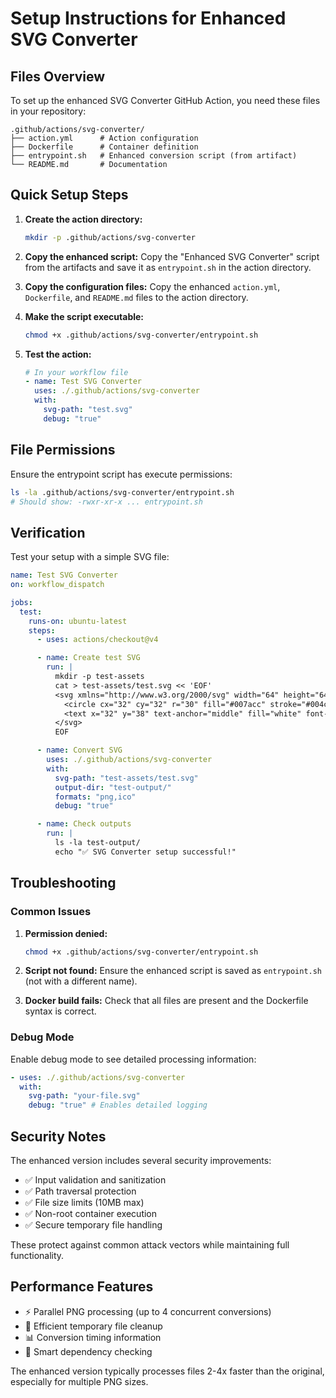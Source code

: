 # Setup Instructions for Enhanced SVG Converter

## Files Overview

To set up the enhanced SVG Converter GitHub Action, you need these files in your repository:

```tree
.github/actions/svg-converter/
├── action.yml      # Action configuration
├── Dockerfile      # Container definition
├── entrypoint.sh   # Enhanced conversion script (from artifact)
└── README.md       # Documentation
```

## Quick Setup Steps

1. **Create the action directory:**

   ```bash
   mkdir -p .github/actions/svg-converter
   ```

2. **Copy the enhanced script:**
   Copy the "Enhanced SVG Converter" script from the artifacts and save it as `entrypoint.sh` in the action directory.

3. **Copy the configuration files:**
   Copy the enhanced `action.yml`, `Dockerfile`, and `README.md` files to the action directory.

4. **Make the script executable:**

   ```bash
   chmod +x .github/actions/svg-converter/entrypoint.sh
   ```

5. **Test the action:**

   ```yaml
   # In your workflow file
   - name: Test SVG Converter
     uses: ./.github/actions/svg-converter
     with:
       svg-path: "test.svg"
       debug: "true"
   ```

## File Permissions

Ensure the entrypoint script has execute permissions:

```bash
ls -la .github/actions/svg-converter/entrypoint.sh
# Should show: -rwxr-xr-x ... entrypoint.sh
```

## Verification

Test your setup with a simple SVG file:

```yaml
name: Test SVG Converter
on: workflow_dispatch

jobs:
  test:
    runs-on: ubuntu-latest
    steps:
      - uses: actions/checkout@v4

      - name: Create test SVG
        run: |
          mkdir -p test-assets
          cat > test-assets/test.svg << 'EOF'
          <svg xmlns="http://www.w3.org/2000/svg" width="64" height="64" viewBox="0 0 64 64">
            <circle cx="32" cy="32" r="30" fill="#007acc" stroke="#004c7a" stroke-width="2"/>
            <text x="32" y="38" text-anchor="middle" fill="white" font-family="Arial" font-size="20">✓</text>
          </svg>
          EOF

      - name: Convert SVG
        uses: ./.github/actions/svg-converter
        with:
          svg-path: "test-assets/test.svg"
          output-dir: "test-output/"
          formats: "png,ico"
          debug: "true"

      - name: Check outputs
        run: |
          ls -la test-output/
          echo "✅ SVG Converter setup successful!"
```

## Troubleshooting

### Common Issues

1. **Permission denied:**

   ```bash
   chmod +x .github/actions/svg-converter/entrypoint.sh
   ```

2. **Script not found:**
   Ensure the enhanced script is saved as `entrypoint.sh` (not with a different name).

3. **Docker build fails:**
   Check that all files are present and the Dockerfile syntax is correct.

### Debug Mode

Enable debug mode to see detailed processing information:

```yaml
- uses: ./.github/actions/svg-converter
  with:
    svg-path: "your-file.svg"
    debug: "true" # Enables detailed logging
```

## Security Notes

The enhanced version includes several security improvements:

- ✅ Input validation and sanitization
- ✅ Path traversal protection
- ✅ File size limits (10MB max)
- ✅ Non-root container execution
- ✅ Secure temporary file handling

These protect against common attack vectors while maintaining full functionality.

## Performance Features

- ⚡ Parallel PNG processing (up to 4 concurrent conversions)
- 🧹 Efficient temporary file cleanup
- 📊 Conversion timing information
- 🎯 Smart dependency checking

The enhanced version typically processes files 2-4x faster than the original, especially for multiple PNG sizes.
